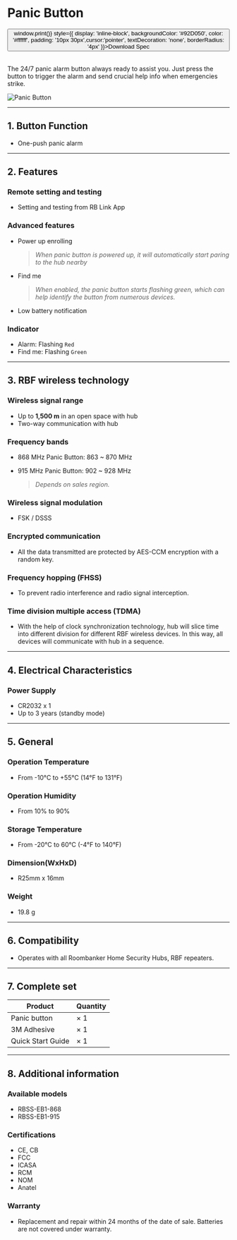 ﻿# Panic Button

<div style={{textAlign: 'center'}}>
<button onClick={() => window.print()} style={{ display: 'inline-block', backgroundColor: '#92D050', color: '#ffffff', padding: '10px 30px',cursor:'pointer', textDecoration: 'none', borderRadius: '4px' }}>Download Spec</button>
</div>

<br />

The 24/7 panic alarm button always ready to assist you. Just press the button to trigger the alarm and send crucial help info when emergencies strike.

<div style={{textAlign:'center'}}>
<img src="https://dusunprj.oss-us-west-1.aliyuncs.com/roombanker/Panic%20Button.png" alt="Panic Button" alt="Outdoor Siren" style={{textAlign:'center',width:'20%'}} /> 
</div>

------

## 1. Button Function

* One-push panic alarm

------

## 2. Features

### Remote setting and testing

* Setting and testing from RB Link App

### Advanced features

* Power up enrolling  
  
  > *When panic button is powered up, it will automatically start paring to the hub nearby*
* Find me  
  
  > *When enabled, the panic button starts flashing green, which can help identify the button from numerous devices.*
* Low battery notification

### Indicator

* Alarm: Flashing `Red`
* Find me: Flashing `Green`

------

## 3. RBF wireless technology

### Wireless signal range

* Up to **1,500 m** in an open space with hub
* Two-way communication with hub

### Frequency bands

* 868 MHz Panic Button: 863 ~ 870 MHz
* 915 MHz Panic Button: 902 ~ 928 MHz  
  
  > *Depends on sales region.*

### Wireless signal modulation

* FSK / DSSS

### Encrypted communication

* All the data transmitted are protected by AES-CCM encryption with a random key.

### Frequency hopping (FHSS)

* To prevent radio interference and radio signal interception.

### Time division multiple access (TDMA)

* With the help of clock synchronization technology, hub will slice time into different division for different RBF wireless devices. In this way, all devices will communicate with hub in a sequence.

------

## 4. Electrical Characteristics

### Power Supply

* CR2032 x 1
* Up to 3 years (standby mode)

------

## 5. General

### Operation Temperature

* From -10°С to +55°С (14°F to 131°F)

### Operation Humidity

* From 10% to 90%

### Storage Temperature

* From -20°C to 60°C (-4°F to 140°F)

### Dimension(WxHxD)

* R25mm x 16mm

### Weight

* 19.8 g

------

## 6. Compatibility

* Operates with all Roombanker Home Security Hubs,  RBF repeaters.

------

## 7. Complete set

| Product           | Quantity |
| ----------------- | -------- |
| Panic button      | × 1      |
| 3M Adhesive       | × 1      |
| Quick Start Guide | × 1      |



------

## 8. Additional information

### Available models

* RBSS-EB1-868
* RBSS-EB1-915

### Certifications

* CE, CB
* FCC
* ICASA
* RCM
* NOM
* Anatel

### Warranty

* Replacement and repair within 24 months of the date of sale. Batteries are not covered under warranty.
